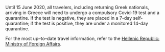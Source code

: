Until 15 June 2020, all travelers, including returning Greek nationals, arriving in Greece will need to undergo a compulsory Covid-19 test and a quarantine. If the test is negative, they are placed in a 7-day self-quarantine; if the test is positive, they are under a monitored 14-day quarantine. 

For the most up–to–date travel information, refer to the [Hellenic Republic: Ministry of Foreign Affairs](https://www.mfa.gr/en/current-affairs/statements-speeches/greece-welcomes-the-world.html). 